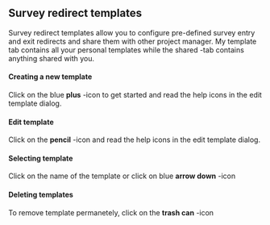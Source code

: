 ## Survey redirect templates
Survey redirect templates allow you to configure pre-defined survey entry and exit redirects and share them with other project manager. My template tab contains all your personal templates while the shared -tab contains anything shared with you.

#### Creating a new template
Click on the blue **plus** -icon to get started and read the help icons in the edit template dialog.

#### Edit template
Click on the **pencil** -icon and read the help icons in the edit template dialog.

#### Selecting template
Click on the name of the template or click on blue **arrow down** -icon

#### Deleting templates
To remove template permanetely, click on the **trash can** -icon

